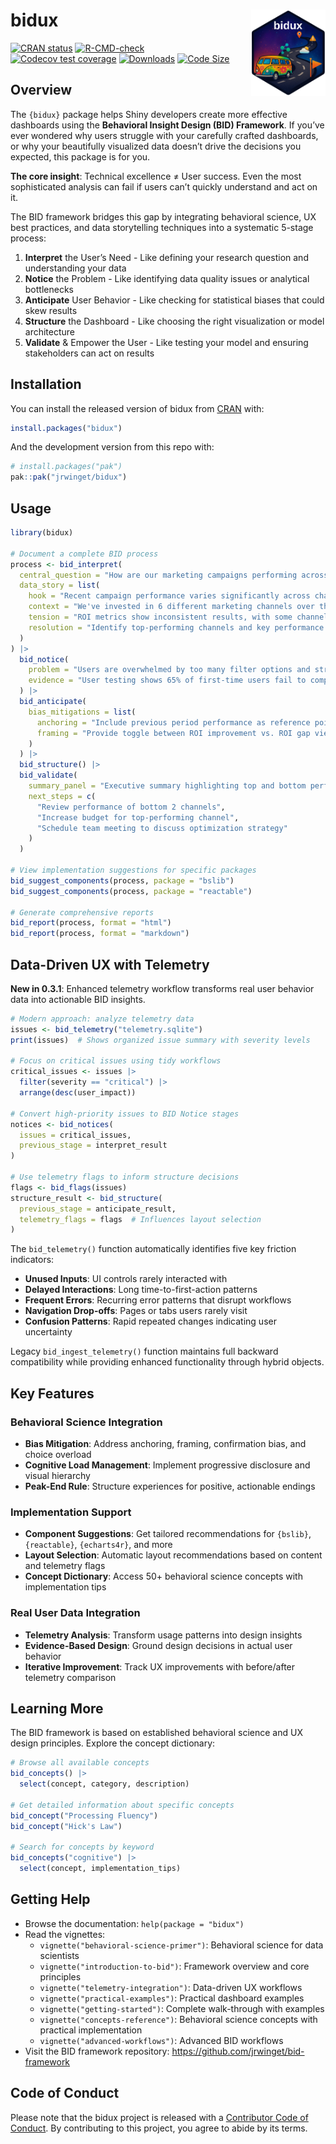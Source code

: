 
<!-- README.md is generated from README.Rmd. Please edit that file -->

# bidux <a href="https://github.com/jrwinget/bid-framework"><img src="man/figures/logo.png" align="right" height="138" /></a>

<!-- badges: start -->

[![CRAN
status](https://www.r-pkg.org/badges/version/bidux)](https://cran.r-project.org/package=bidux)
[![R-CMD-check](https://github.com/jrwinget/bidux/actions/workflows/R-CMD-check.yaml/badge.svg)](https://github.com/jrwinget/bidux/actions/workflows/R-CMD-check.yaml)
[![Codecov test
coverage](https://codecov.io/gh/jrwinget/bidux/graph/badge.svg)](https://app.codecov.io/gh/jrwinget/bidux)
[![Downloads](https://cranlogs.r-pkg.org/badges/bidux)](https://cranlogs.r-pkg.org/badges/bidux)
[![Code
Size](https://img.shields.io/github/languages/code-size/jrwinget/bidux)](https://github.com/jrwinget/bidux)
<!-- badges: end -->

## Overview

The `{bidux}` package helps Shiny developers create more effective
dashboards using the **Behavioral Insight Design (BID) Framework**. If
you’ve ever wondered why users struggle with your carefully crafted
dashboards, or why your beautifully visualized data doesn’t drive the
decisions you expected, this package is for you.

**The core insight**: Technical excellence ≠ User success. Even the most
sophisticated analysis can fail if users can’t quickly understand and
act on it.

The BID framework bridges this gap by integrating behavioral science, UX
best practices, and data storytelling techniques into a systematic
5-stage process:

1.  **Interpret** the User’s Need - Like defining your research question
    and understanding your data
2.  **Notice** the Problem - Like identifying data quality issues or
    analytical bottlenecks
3.  **Anticipate** User Behavior - Like checking for statistical biases
    that could skew results
4.  **Structure** the Dashboard - Like choosing the right visualization
    or model architecture
5.  **Validate** & Empower the User - Like testing your model and
    ensuring stakeholders can act on results

## Installation

You can install the released version of bidux from
[CRAN](https://CRAN.R-project.org) with:

``` r
install.packages("bidux")
```

And the development version from this repo with:

``` r
# install.packages("pak")
pak::pak("jrwinget/bidux")
```

## Usage

``` r
library(bidux)

# Document a complete BID process
process <- bid_interpret(
  central_question = "How are our marketing campaigns performing across different channels?",
  data_story = list(
    hook = "Recent campaign performance varies significantly across channels",
    context = "We've invested in 6 different marketing channels over the past quarter",
    tension = "ROI metrics show inconsistent results, with some channels underperforming",
    resolution = "Identify top-performing channels and key performance drivers"
  )
) |>
  bid_notice(
    problem = "Users are overwhelmed by too many filter options and struggle to find relevant insights",
    evidence = "User testing shows 65% of first-time users fail to complete their intended task within 2 minutes"
  ) |>
  bid_anticipate(
    bias_mitigations = list(
      anchoring = "Include previous period performance as reference points",
      framing = "Provide toggle between ROI improvement vs. ROI gap views"
    )
  ) |>
  bid_structure() |>
  bid_validate(
    summary_panel = "Executive summary highlighting top and bottom performers, key trends, and recommended actions",
    next_steps = c(
      "Review performance of bottom 2 channels",
      "Increase budget for top-performing channel",
      "Schedule team meeting to discuss optimization strategy"
    )
  )

# View implementation suggestions for specific packages
bid_suggest_components(process, package = "bslib")
bid_suggest_components(process, package = "reactable")

# Generate comprehensive reports
bid_report(process, format = "html")
bid_report(process, format = "markdown")
```

## Data-Driven UX with Telemetry

**New in 0.3.1**: Enhanced telemetry workflow transforms real user
behavior data into actionable BID insights.

``` r
# Modern approach: analyze telemetry data
issues <- bid_telemetry("telemetry.sqlite")
print(issues)  # Shows organized issue summary with severity levels

# Focus on critical issues using tidy workflows
critical_issues <- issues |>
  filter(severity == "critical") |>
  arrange(desc(user_impact))

# Convert high-priority issues to BID Notice stages
notices <- bid_notices(
  issues = critical_issues,
  previous_stage = interpret_result
)

# Use telemetry flags to inform structure decisions
flags <- bid_flags(issues)
structure_result <- bid_structure(
  previous_stage = anticipate_result,
  telemetry_flags = flags  # Influences layout selection
)
```

The `bid_telemetry()` function automatically identifies five key
friction indicators:

- **Unused Inputs**: UI controls rarely interacted with
- **Delayed Interactions**: Long time-to-first-action patterns
- **Frequent Errors**: Recurring error patterns that disrupt workflows
- **Navigation Drop-offs**: Pages or tabs users rarely visit
- **Confusion Patterns**: Rapid repeated changes indicating user
  uncertainty

Legacy `bid_ingest_telemetry()` function maintains full backward
compatibility while providing enhanced functionality through hybrid
objects.

## Key Features

### Behavioral Science Integration

- **Bias Mitigation**: Address anchoring, framing, confirmation bias,
  and choice overload
- **Cognitive Load Management**: Implement progressive disclosure and
  visual hierarchy
- **Peak-End Rule**: Structure experiences for positive, actionable
  endings

### Implementation Support

- **Component Suggestions**: Get tailored recommendations for `{bslib}`,
  `{reactable}`, `{echarts4r}`, and more
- **Layout Selection**: Automatic layout recommendations based on
  content and telemetry flags
- **Concept Dictionary**: Access 50+ behavioral science concepts with
  implementation tips

### Real User Data Integration

- **Telemetry Analysis**: Transform usage patterns into design insights
- **Evidence-Based Design**: Ground design decisions in actual user
  behavior
- **Iterative Improvement**: Track UX improvements with before/after
  telemetry comparison

## Learning More

The BID framework is based on established behavioral science and UX
design principles. Explore the concept dictionary:

``` r
# Browse all available concepts
bid_concepts() |>
  select(concept, category, description)

# Get detailed information about specific concepts
bid_concept("Processing Fluency")
bid_concept("Hick's Law")

# Search for concepts by keyword
bid_concepts("cognitive") |>
  select(concept, implementation_tips)
```

## Getting Help

- Browse the documentation: `help(package = "bidux")`
- Read the vignettes:
  - `vignette("behavioral-science-primer")`: Behavioral science for data
    scientists
  - `vignette("introduction-to-bid")`: Framework overview and core
    principles
  - `vignette("telemetry-integration")`: Data-driven UX workflows
  - `vignette("practical-examples")`: Practical dashboard examples
  - `vignette("getting-started")`: Complete walk-through with examples
  - `vignette("concepts-reference")`: Behavioral science concepts with
    practical implementation
  - `vignette("advanced-workflows")`: Advanced BID workflows
- Visit the BID framework repository:
  <https://github.com/jrwinget/bid-framework>

## Code of Conduct

Please note that the bidux project is released with a [Contributor Code
of
Conduct](https://contributor-covenant.org/version/2/1/CODE_OF_CONDUCT.html).
By contributing to this project, you agree to abide by its terms.
